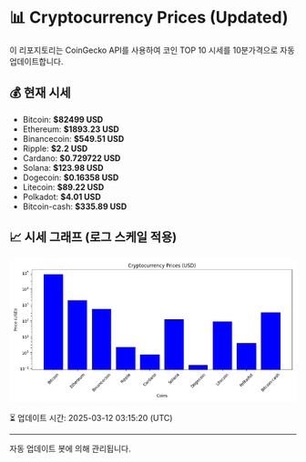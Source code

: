 
# 📊 Cryptocurrency Prices (Updated)

이 리포지토리는 CoinGecko API를 사용하여 코인 TOP 10 시세를 10분가격으로 자동 업데이트합니다.

## 💰 현재 시세
- Bitcoin: **$82499 USD**
- Ethereum: **$1893.23 USD**
- Binancecoin: **$549.51 USD**
- Ripple: **$2.2 USD**
- Cardano: **$0.729722 USD**
- Solana: **$123.98 USD**
- Dogecoin: **$0.16358 USD**
- Litecoin: **$89.22 USD**
- Polkadot: **$4.01 USD**
- Bitcoin-cash: **$335.89 USD**

## 📈 시세 그래프 (로그 스케일 적용)
![Crypto Prices](crypto_prices.png)

⏳ 업데이트 시간: 2025-03-12 03:15:20 (UTC)

---
자동 업데이트 봇에 의해 관리됩니다.
